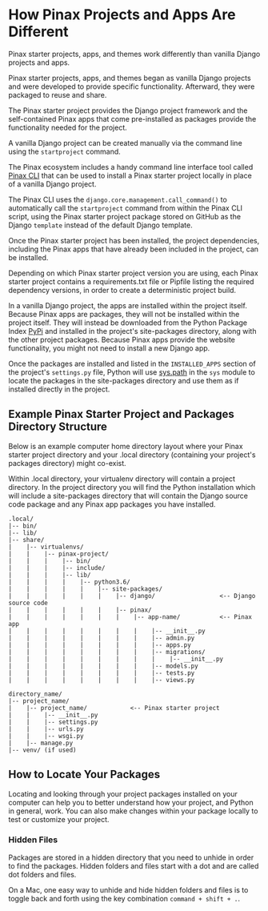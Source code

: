 # How Pinax Projects and Apps Are Different

Pinax starter projects, apps, and themes work differently than vanilla Django projects and apps. 

Pinax starter projects, apps, and themes began as vanilla Django projects and were developed to provide specific functionality. Afterward, they were packaged to reuse and share.

The Pinax starter project provides the Django project framework and the self-contained Pinax apps that come pre-installed as packages provide the functionality needed for the project.

A vanilla Django project can be created manually via the command line using the ```startproject``` command. 

The Pinax ecosystem includes a handy command line interface tool called [Pinax CLI](https://github.com/pinax/pinax-cli) that can be used to install a Pinax starter project locally in place of a vanilla Django project.

The Pinax CLI uses the ```django.core.management.call_command()``` to automatically call the ```startproject``` command from within the Pinax CLI script, using the Pinax starter project package stored on GitHub as the Django ```template``` instead of the default Django template.

Once the Pinax starter project has been installed, the project dependencies, including the Pinax apps that have already been included in the project, can be installed.

Depending on which Pinax starter project version you are using, each Pinax starter project contains a requirements.txt file or Pipfile listing the required dependency versions, in order to create a deterministic project build.

In a vanilla Django project, the apps are installed within the project itself. Because Pinax apps are packages, they will not be installed within the project itself. They will instead be downloaded from the Python Package Index [PyPi](https://pypi.org) and installed in the project's site-packages directory, along with the other project packages. Because Pinax apps provide the website functionality, you might not need to install a new Django app.

Once the packages are installed and listed in the ```INSTALLED_APPS``` section of the project's ```settings.py``` file, Python will use [sys.path](https://docs.python.org/3/library/sys.html#sys.path) in the ```sys``` module to locate the packages in the site-packages directory and use them as if installed directly in the project.

## Example Pinax Starter Project and Packages Directory Structure

Below is an example computer home directory layout where your Pinax starter project directory and your .local directory (containing your project's packages directory) might co-exist.

Within .local directory, your virtualenv directory will contain a project directory. In the project directory you will find the Python installation which will include a site-packages directory that will contain the Django source code package and any Pinax app packages you have installed.

```shell
.local/
|-- bin/
|-- lib/
|-- share/
|    |-- virtualenvs/                
|    |    |-- pinax-project/
|    |    |    |-- bin/
|    |    |    |-- include/
|    |    |    |-- lib/
|    |    |    |    |-- python3.6/
|    |    |    |    |    |-- site-packages/
|    |    |    |    |    |    |-- django/                  <-- Django source code
|    |    |    |    |    |    |-- pinax/
|    |    |    |    |    |    |    |-- app-name/           <-- Pinax app
|    |    |    |    |    |    |    |    |-- __init__.py 
|    |    |    |    |    |    |    |    |-- admin.py 
|    |    |    |    |    |    |    |    |-- apps.py 
|    |    |    |    |    |    |    |    |-- migrations/ 
|    |    |    |    |    |    |    |    |    |-- __init__.py 
|    |    |    |    |    |    |    |    |-- models.py 
|    |    |    |    |    |    |    |    |-- tests.py
|    |    |    |    |    |    |    |    |-- views.py 

directory_name/
|-- project_name/
|    |-- project_name/            <-- Pinax starter project
|    |    |-- __init__.py
|    |    |-- settings.py
|    |    |-- urls.py
|    |    |-- wsgi.py
|    |-- manage.py
|-- venv/ (if used)
```

## How to Locate Your Packages

Locating and looking through your project packages installed on your computer can help you to better understand how your project, and Python in general, work. You can also make changes within your package locally to test or customize your project.

### Hidden Files

Packages are stored in a hidden directory that you need to unhide in order to find the packages. Hidden folders and files start with a dot and are called dot folders and files.

On a Mac, one easy way to unhide and hide hidden folders and files is to toggle back and forth using the key combination ```command + shift + .```.

